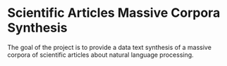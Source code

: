 # Scientific Articles Massive Corpora Synthesis
 The goal of the project is to provide a data text synthesis of a massive corpora of scientific articles about natural language processing.
